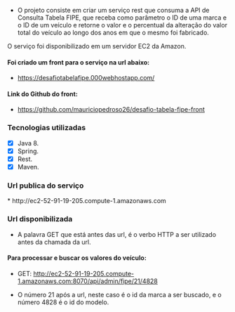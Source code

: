 - O projeto consiste em criar um serviço rest que consuma a API de Consulta Tabela FIPE, que receba como parâmetro o ID de uma marca e o ID de um veículo e retorne o valor e o percentual da alteração do valor total do veículo ao longo dos anos em que o mesmo foi fabricado.

O serviço foi disponibilizado em um servidor EC2 da Amazon.

<h4>Foi criado um front para o serviço na url abaixo:</h4>

 -  https://desafiotabelafipe.000webhostapp.com/
 
<h4>Link do Github do front:</h4>

 - https://github.com/mauriciopedroso26/desafio-tabela-fipe-front

<h3>Tecnologias utilizadas</h3>

- [x] Java 8.
- [x] Spring.
- [x] Rest.
- [x] Maven.

<h3>Url publica do serviço</h3>
 * http://ec2-52-91-19-205.compute-1.amazonaws.com

<h3>Url disponibilizada</h3>

 - A palavra GET que está antes das url, é o verbo HTTP a ser utilizado antes da chamada da url.

 <h4>Para processar e buscar os valores do veículo: </h4>

  - GET: http://ec2-52-91-19-205.compute-1.amazonaws.com:8070/api/admin/fipe/21/4828

  - O número 21 após a url, neste caso é o id da marca a ser buscado, e o número 4828 é o id do modelo.